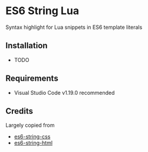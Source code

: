 # ES6 String Lua

Syntax highlight for Lua snippets in ES6 template literals

## Installation

- TODO

## Requirements

- Visual Studio Code v1.19.0 recommended

## Credits

Largely copied from

- [es6-string-css](https://github.com/bashmish/es6-string-css.git)
- [es6-string-html](https://github.com/mydesireiscoma/es6-string-html/)
